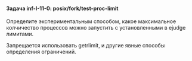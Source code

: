 #### Задача inf-I-11-0: posix/fork/test-proc-limit
Определите экспериментальным способом, какое максимальное колчичество процессов можно запустить с установленными в ejudge лимитами.

Запрещается использовать getrlimit, и другие явные способы определения ограничений.


